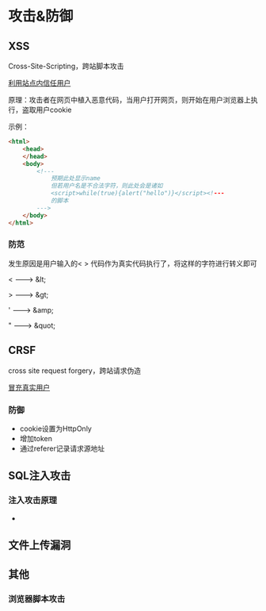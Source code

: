 # 攻击&防御

## XSS

Cross-Site-Scripting，跨站脚本攻击

<u>利用站点内信任用户</u>

原理：攻击者在网页中植入恶意代码，当用户打开网页，则开始在用户浏览器上执行，盗取用户cookie

示例：

```html
<html>
	<head>
	</head>
	<body>
		<!---
			预期此处显示name
			但若用户名是不合法字符，则此处会是诸如
			<script>while(true){alert("hello")}</script><!---
			的脚本
		--->
	</body>
</html>
```

### 防范

发生原因是用户输入的< > 代码作为真实代码执行了，将这样的字符进行转义即可

< ---> \&lt;

\> ---> \&gt;

\' ---> \&amp;

\" ---> \&quot;

## CRSF

cross site request forgery，跨站请求伪造

<u>冒充真实用户</u>

### 防御

- cookie设置为HttpOnly
- 增加token
- 通过referer记录请求源地址

## SQL注入攻击

### 注入攻击原理

- 

## 文件上传漏洞





## 其他



### 浏览器脚本攻击

```shell


```




